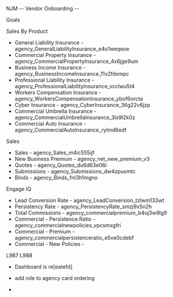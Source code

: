NJM -- 
Vendor Onboarding --




Goals 

  
Sales By Product  

- General Liability Insurance - agency_GeneralLiabilityInsurance_e4o1weqeoe
- Commercial Property Insurance - agency_CommercialPropertyInsurance_4x6jge9um
- Business Income Insurance - agency_BusinessIncomeInsurance_11v2fdxmpc
- Professional Liability Insurance - agency_ProfessionalLiabilityInsurance_vcclwu5t4
- Workers Compensation Insurance - agency_WorkersCompensationInsurance_ybof6orcta
- Cyber Insurance - agency_CyberInsurance_36g22v6jzp
- Commercial Umbrella Insurance - agency_CommercialUmbrellaInsurance_3lx9l2k0z
- Commercial Auto Insurance - agency_CommercialAutoInsurance_rylmd6edf

Sales  

- Sales - agency_Sales_m4ic555ijf
- New Business Premium - agency_net_new_premium_v3
- Quotes - agency_Quotes_du6d63e06i
- Submissions - agency_Submissions_dw4zpuxmtc
- Binds - agency_Binds_fnl3h1mgno

Engage IQ  

- Lead Conversion Rate - agency_LeadConversion_tzlwm133wt
- Persistency Rate - agency_PersistencyRate_smzj9x5n2h
- Total Commissions - agency_commercialpremium_b4oj3w9lg9
- Commercial - Persistence Ratio - agency_commercialnewpolicies_vpcsmxgfri
- Commercial - Premium - agency_commercialpersistenceratio_e5ve0cdebf
- Commercial - New Policies - 



L987
L988



* Dashboard is re[eatefd]

* add role to agency card ordering
* 
